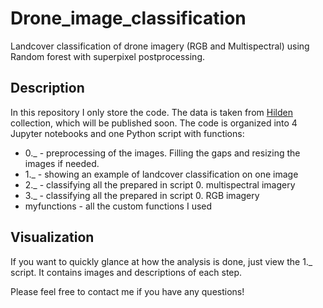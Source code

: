 # Drone_image_classification
Landcover classification of drone imagery (RGB and Multispectral) using Random forest with superpixel postprocessing.

## Description

In this repository I only store the code. The data is taken from [Hilden](https://arcticdrones.org/) collection, which will be published soon.
The code is organized into 4 Jupyter notebooks and one Python script with functions:
* 0._ - preprocessing of the images. Filling the gaps and resizing the images if needed.
* 1._ - showing an example of landcover classification on one image
* 2._ - classifying all the prepared in script 0. multispectral imagery
* 3._ - classifying all the prepared in script 0. RGB imagery
* myfunctions - all the custom functions I used

## Visualization

If you want to quickly glance at how the analysis is done, just view the 1._ script. It contains images and descriptions of each step.

Please feel free to contact me if you have any questions!
